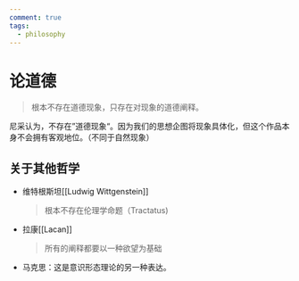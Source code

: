 ```yaml
---
comment: true
tags:
  - philosophy
---
```


# 论道德
>根本不存在道德现象，只存在对现象的道德阐释。

尼采认为，不存在”道德现象“。因为我们的思想企图将现象具体化，但这个作品本身不会拥有客观地位。（不同于自然现象）
## 关于其他哲学
- 维特根斯坦[[Ludwig Wittgenstein]]
	>根本不存在伦理学命题（Tractatus)
- 拉康[[Lacan]]
	>所有的阐释都要以一种欲望为基础
	
- 马克思：这是意识形态理论的另一种表达。
